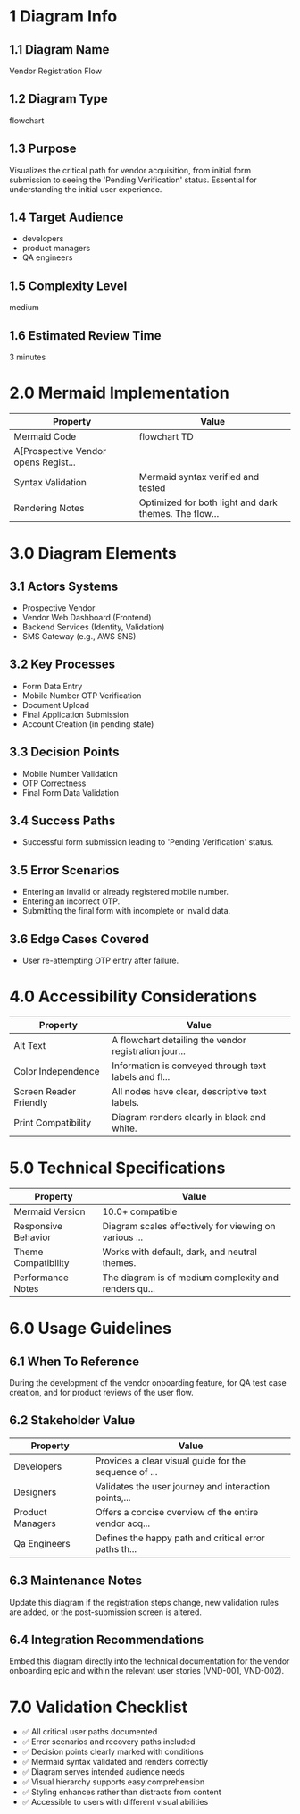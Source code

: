 # 1 Diagram Info

## 1.1 Diagram Name

Vendor Registration Flow

## 1.2 Diagram Type

flowchart

## 1.3 Purpose

Visualizes the critical path for vendor acquisition, from initial form submission to seeing the 'Pending Verification' status. Essential for understanding the initial user experience.

## 1.4 Target Audience

- developers
- product managers
- QA engineers

## 1.5 Complexity Level

medium

## 1.6 Estimated Review Time

3 minutes

# 2.0 Mermaid Implementation

| Property | Value |
|----------|-------|
| Mermaid Code | flowchart TD
    A[Prospective Vendor opens Regist... |
| Syntax Validation | Mermaid syntax verified and tested |
| Rendering Notes | Optimized for both light and dark themes. The flow... |

# 3.0 Diagram Elements

## 3.1 Actors Systems

- Prospective Vendor
- Vendor Web Dashboard (Frontend)
- Backend Services (Identity, Validation)
- SMS Gateway (e.g., AWS SNS)

## 3.2 Key Processes

- Form Data Entry
- Mobile Number OTP Verification
- Document Upload
- Final Application Submission
- Account Creation (in pending state)

## 3.3 Decision Points

- Mobile Number Validation
- OTP Correctness
- Final Form Data Validation

## 3.4 Success Paths

- Successful form submission leading to 'Pending Verification' status.

## 3.5 Error Scenarios

- Entering an invalid or already registered mobile number.
- Entering an incorrect OTP.
- Submitting the final form with incomplete or invalid data.

## 3.6 Edge Cases Covered

- User re-attempting OTP entry after failure.

# 4.0 Accessibility Considerations

| Property | Value |
|----------|-------|
| Alt Text | A flowchart detailing the vendor registration jour... |
| Color Independence | Information is conveyed through text labels and fl... |
| Screen Reader Friendly | All nodes have clear, descriptive text labels. |
| Print Compatibility | Diagram renders clearly in black and white. |

# 5.0 Technical Specifications

| Property | Value |
|----------|-------|
| Mermaid Version | 10.0+ compatible |
| Responsive Behavior | Diagram scales effectively for viewing on various ... |
| Theme Compatibility | Works with default, dark, and neutral themes. |
| Performance Notes | The diagram is of medium complexity and renders qu... |

# 6.0 Usage Guidelines

## 6.1 When To Reference

During the development of the vendor onboarding feature, for QA test case creation, and for product reviews of the user flow.

## 6.2 Stakeholder Value

| Property | Value |
|----------|-------|
| Developers | Provides a clear visual guide for the sequence of ... |
| Designers | Validates the user journey and interaction points,... |
| Product Managers | Offers a concise overview of the entire vendor acq... |
| Qa Engineers | Defines the happy path and critical error paths th... |

## 6.3 Maintenance Notes

Update this diagram if the registration steps change, new validation rules are added, or the post-submission screen is altered.

## 6.4 Integration Recommendations

Embed this diagram directly into the technical documentation for the vendor onboarding epic and within the relevant user stories (VND-001, VND-002).

# 7.0 Validation Checklist

- ✅ All critical user paths documented
- ✅ Error scenarios and recovery paths included
- ✅ Decision points clearly marked with conditions
- ✅ Mermaid syntax validated and renders correctly
- ✅ Diagram serves intended audience needs
- ✅ Visual hierarchy supports easy comprehension
- ✅ Styling enhances rather than distracts from content
- ✅ Accessible to users with different visual abilities

